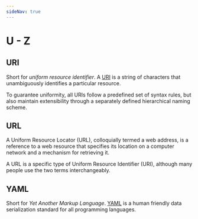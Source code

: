 ```yaml
---
sideNav: true
---
```


# U - Z

## URI

Short for _uniform resource identifier_.
A [URI](https://en.wikipedia.org/wiki/Uniform_Resource_Identifier) is a string of characters that unambiguously identifies a particular resource.

To guarantee uniformity, all URIs follow a predefined set of syntax rules, but also maintain extensibility through a separately defined hierarchical naming scheme.

## URL

A Uniform Resource Locator (URL), colloquially termed a web address, is a reference to a web resource that specifies 
its location on a computer network and a mechanism for retrieving it. 

A URL is a specific type of Uniform Resource Identifier (URI), although many people use the two terms interchangeably.

## YAML

Short for _Yet Another Markup Language_.
[YAML](https://yaml.org/) is a human friendly data serialization standard for all programming languages.